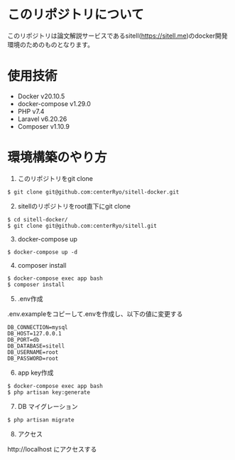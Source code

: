 # このリポジトリについて
このリポジトリは論文解説サービスであるsitell(https://sitell.me)のdocker開発環境のためのものとなります。

# 使用技術
- Docker v20.10.5
- docker-compose v1.29.0
- PHP v7.4
- Laravel v6.20.26
- Composer v1.10.9

# 環境構築のやり方
1. このリポジトリをgit clone

```
$ git clone git@github.com:centerRyo/sitell-docker.git
```

2. sitellのリポジトリをroot直下にgit clone

```
$ cd sitell-docker/
$ git clone git@github.com:centerRyo/sitell.git
```

3. docker-compose up

```
$ docker-compose up -d
```

4. composer install

```
$ docker-compose exec app bash
$ composer install
```

5. .env作成

.env.exampleをコピーして.envを作成し、以下の値に変更する

```
DB_CONNECTION=mysql
DB_HOST=127.0.0.1
DB_PORT=db
DB_DATABASE=sitell
DB_USERNAME=root
DB_PASSWORD=root
```

6. app key作成

```
$ docker-compose exec app bash
$ php artisan key:generate
```

7. DB マイグレーション

```
$ php artisan migrate
```

8. アクセス

http://localhost にアクセスする
